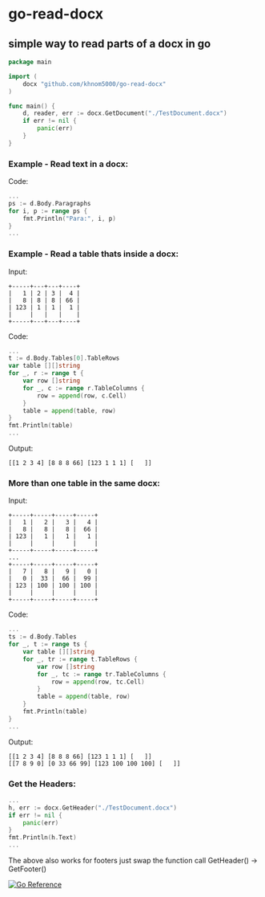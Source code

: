 # go-read-docx
## simple way to read parts of a docx in go

```go
package main

import (
	docx "github.com/khnom5000/go-read-docx"
)

func main() {
	d, reader, err := docx.GetDocument("./TestDocument.docx")
	if err != nil {
		panic(err)
	}
}
```

### Example - Read text in a docx:

Code:
```go
...
ps := d.Body.Paragraphs
for i, p := range ps {
	fmt.Println("Para:", i, p)
}
...
```

### Example - Read a table thats inside a docx:

Input:
```
+-----+---+---+----+
|   1 | 2 | 3 |  4 |
|   8 | 8 | 8 | 66 |
| 123 | 1 | 1 |  1 |
|     |   |   |    |
+-----+---+---+----+
```
Code:
```go
...
t := d.Body.Tables[0].TableRows
var table [][]string
for _, r := range t {
	var row []string
	for _, c := range r.TableColumns {
		row = append(row, c.Cell)
	}
	table = append(table, row)
}
fmt.Println(table)
...
```

Output:
```
[[1 2 3 4] [8 8 8 66] [123 1 1 1] [   ]]
```

### More than one table in the same docx:

Input:
```
+-----+-----+-----+-----+
|   1 |   2 |   3 |   4 |
|   8 |   8 |   8 |  66 |
| 123 |   1 |   1 |   1 |
|     |     |     |     |
+-----+-----+-----+-----+
...
+-----+-----+-----+-----+
|   7 |   8 |   9 |   0 |
|   0 |  33 |  66 |  99 |
| 123 | 100 | 100 | 100 |
|     |     |     |     |
+-----+-----+-----+-----+
```
Code:
```go
...
ts := d.Body.Tables
for _, t := range ts {
	var table [][]string
	for _, tr := range t.TableRows {
		var row []string
		for _, tc := range tr.TableColumns {
			row = append(row, tc.Cell)
		}
		table = append(table, row)
	}
	fmt.Println(table)
}
...
```
Output:
```
[[1 2 3 4] [8 8 8 66] [123 1 1 1] [   ]]
[[7 8 9 0] [0 33 66 99] [123 100 100 100] [   ]]
```

### Get the Headers:

```go
...
h, err := docx.GetHeader("./TestDocument.docx")
if err != nil {
	panic(err)
}
fmt.Println(h.Text)
...
```
The above also works for footers just swap the function call GetHeader() -> GetFooter()


[![Go Reference](https://pkg.go.dev/badge/github.com/khnom5000/go-read-docx.svg)](https://pkg.go.dev/github.com/khnom5000/go-read-docx)